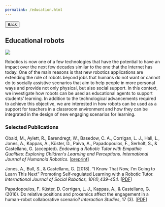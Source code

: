 ```yaml
---
permalink: /education.html
---
```

<link rel="stylesheet" type="text/css" href="../../assets/css/button.css">

<button class="button black" onclick="window.location.href='../research/'" type="button">
	Back</button>

## Educational robots

![](../images/research-education.jpg)

Robotics is now one of a few technologies that have the potential to have an impact over the next few decades similar to the one that the Internet has today. One of the main reasons is that new robotics applications are extending the role of robots beyond jobs that humans do not want or cannot do to socially assistive scenarios that aim to help people in more personal ways and provide not only physical, but also social support. In this context, we investigate how robots can be used as educational agents to support students’ learning. In addition to the technological advancements required to achieve this objective, we are interested in how robots can be used as a support for teachers in a classroom environment and how they can be integrated in the design of new engaging scenarios for learning.

### Selected Publications

Obaid, M., Aylett, R., Barendregt, W., Basedow, C. A., Corrigan, L. J., Hall, L., Jones, A., Kappas, A., Küster, D., Paiva, A., Papadopoulos, F., Serholt, S., & Castellano, G. (accepted). *Endowing a Robotic Tutor with Empathic Qualities: Exploring Children's Learning and Perceptions. International Journal of Humanoid Robotics.* [[preprint](http://user.it.uu.se/~ginca820/MO-EtAl-IJHR-2018.pdf)]  

Jones, A., Bull, S., & Castellano, G. (2018). “I Know That Now, I’m Going to Learn This Next” Promoting Self-regulated Learning with a Robotic Tutor. *International Journal of Social Robotics, 10(4),439-454*. [[PDF](http://user.it.uu.se/~ginca820/AJ-EtAl-IJSR-2018.pdf)] 

Papadopoulos, F. Küster, D. Corrigan, L. J., Kappas, A., & Castellano, G. (2016). Do relative positions and proxemics affect the engagement in a human-robot collaborative scenario? *Interaction Studies*, 17 (3). [[PDF](http://user.it.uu.se/~ginca820/FP-EtAl-IS-2016.pdf)] 